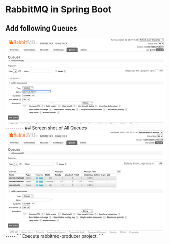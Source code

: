 # RabbitMQ in Spring Boot

## Add following Queues

<img src="images/course_hello.png">
---------
## Screen shot of All Queues
<img src="images/Screen.png">
-----
```
Execute rabbitmq-producer project.
```